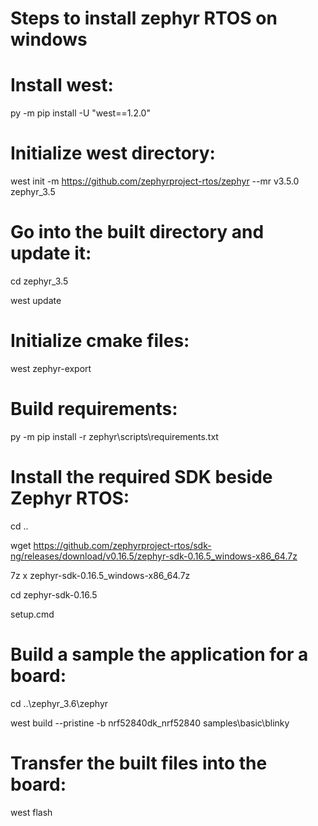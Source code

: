# Steps to install zephyr RTOS on windows


# Install west:
py -m pip install -U "west==1.2.0"

# Initialize west directory:
west init -m https://github.com/zephyrproject-rtos/zephyr --mr v3.5.0 zephyr_3.5

# Go into the built directory and update it:
cd zephyr_3.5

west update

# Initialize cmake files:
west zephyr-export

# Build requirements:
py -m pip install -r zephyr\scripts\requirements.txt

# Install the required SDK beside Zephyr RTOS:
cd ..

wget https://github.com/zephyrproject-rtos/sdk-ng/releases/download/v0.16.5/zephyr-sdk-0.16.5_windows-x86_64.7z

7z x zephyr-sdk-0.16.5_windows-x86_64.7z

cd zephyr-sdk-0.16.5

setup.cmd

# Build a sample the application for a board:
cd ..\zephyr_3.6\zephyr

west build --pristine -b nrf52840dk_nrf52840 samples\basic\blinky

# Transfer the built files into the board:
west flash
